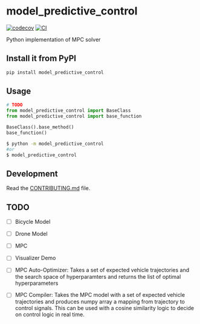 # model_predictive_control

[![codecov](https://codecov.io/gh/AdityaNG/model_predictive_control/branch/main/graph/badge.svg?token=model_predictive_control_token_here)](https://codecov.io/gh/AdityaNG/model_predictive_control)
[![CI](https://github.com/AdityaNG/model_predictive_control/actions/workflows/main.yml/badge.svg)](https://github.com/AdityaNG/model_predictive_control/actions/workflows/main.yml)

Python implementation of MPC solver

## Install it from PyPI

```bash
pip install model_predictive_control
```

## Usage

```py
# TODO
from model_predictive_control import BaseClass
from model_predictive_control import base_function

BaseClass().base_method()
base_function()
```

```bash
$ python -m model_predictive_control
#or
$ model_predictive_control
```

## Development

Read the [CONTRIBUTING.md](CONTRIBUTING.md) file.

## TODO

- [ ] Bicycle Model
- [ ] Drone Model
- [ ] MPC
- [ ] Visualizer Demo

- [ ] MPC Auto-Optimizer: Takes a set of expected vehicle trajectories and the search space of hyperparamters and returns the list of optimal hyperparameters
- [ ] MPC Compiler: Takes the MPC model with a set of expected vehicle trajectories and produces numpy array a mapping from trajectory to control signals. This can be used with a cosine similarity logic to decide on control logic in real time.
